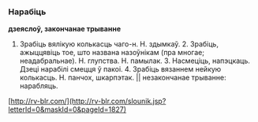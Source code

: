 ### Нарабіць
**дзеяслоў, закончанае трыванне**

1. Зрабіць вялікую колькасць чаго-н. Н. здымкаў. 2. Зрабіць, ажыццявіць тое, што названа назоўнікам (пра многае; неадабральнае). Н. глупства. Н. памылак. 3. Насмеціць, напэцкаць. Дзеці нарабілі смецця ў пакоі. 4. Зрабіць вязаннем нейкую колькасць. Н. панчох, шкарпэтак. || незакончанае трыванне: нарабляць.

<a rel="author">[http://rv-blr.com/](http://rv-blr.com/slounik.jsp?letterId=0&maskId=0&pageId=1827)</a>
